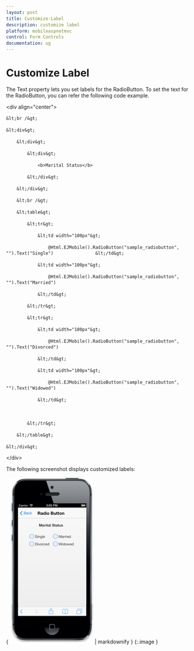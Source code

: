 ```yaml
---
layout: post
title: Customize-Label
description: customize label
platform: mobileaspnetmvc
control: Form Controls
documentation: ug
---
```


# Customize Label

The Text property lets you set labels for the RadioButton. To set the text for the RadioButton, you can refer the following code example.



&lt;div align="center"&gt;

    &lt;br /&gt;

    &lt;div&gt;

        &lt;div&gt;

            &lt;div&gt;

                <b>Marital Status</b>

            &lt;/div&gt;

        &lt;/div&gt;

        &lt;br /&gt;

        &lt;table&gt;

            &lt;tr&gt;

                &lt;td width="100px"&gt;

                    @Html.EJMobile().RadioButton("sample_radiobutton", "").Text("Single")                &lt;/td&gt;

                &lt;td width="100px"&gt;

                    @Html.EJMobile().RadioButton("sample_radiobutton", "").Text("Married")

                &lt;/td&gt;

            &lt;/tr&gt;

            &lt;tr&gt;

                &lt;td width="100px"&gt;

                    @Html.EJMobile().RadioButton("sample_radiobutton", "").Text("Divorced")

                &lt;/td&gt;

                &lt;td width="100px"&gt;

                    @Html.EJMobile().RadioButton("sample_radiobutton", "").Text("Widowed")

                &lt;/td&gt;



            &lt;/tr&gt;

        &lt;/table&gt;

    &lt;/div&gt;

&lt;/div&gt;



The following screenshot displays customized labels:

{ ![C:/Users/deepal/AppData/Local/Temp/SNAGHTML201e992b.PNG](Customize-Label_images/Customize-Label_img1.png) | markdownify }
{:.image }


